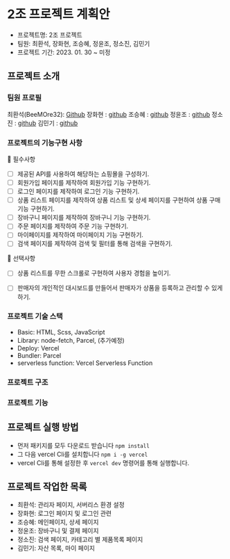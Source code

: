 # 2조 프로젝트 계획안

- 프로젝트명: 2조 프로젝트
- 팀원: 최환석, 장화현, 조승혜, 정윤조, 정소진, 김민기
- 프로젝트 기간: 2023. 01. 30 ~ 미정

## 프로젝트 소개

### 팀원 프로필

최환석(BeeMOre32): [Github](https://github.com/BeeMOre32)
장화현 : [github](https://github.com/janghwahyun)
조승혜 : [github](https://github.com/tmdgp0212)
정윤조 : [github](https://github.com/jyj1111)
정소진 : [github](https://github.com/thwls475)
김민기 : [github](https://github.com/minki-dev)

### 프로젝트의 기능구현 사항

📌 필수사항
- [ ] 제공된 API를 사용하여 해당하는 쇼핑몰을 구성하기.
- [ ] 회원가입 페이지를 제작하여 회원가입 기능 구현하기.
- [ ] 로그인 페이지를 제작하여 로그인 기능 구현하기.
- [ ] 상품 리스트 페이지를 제작하여 상품 리스트 및 상세 페이지를 구현하여 상품 구매 기능 구현하기.
- [ ] 장바구니 페이지를 제작하여 장바구니 기능 구현하기.
- [ ] 주문 페이지를 제작하여 주문 기능 구현하기.
- [ ] 마이페이지를 제작하여 마이페이지 기능 구현하기.
- [ ] 검색 페이지를 제작하여 검색 및 필터를 통해 검색을 구현하기.

📜 선택사항
- [ ] 상품 리스트를 무한 스크롤로 구현하여 사용자 경험을 높이기.
- [ ] 판매자의 개인적인 대시보드를 만들어서 판매자가 상품을 등록하고 관리할 수 있게 하기.


### 프로젝트 기술 스택

- Basic: HTML, Scss, JavaScript
- Library: node-fetch, Parcel, (추가예정)
- Deploy: Vercel
- Bundler: Parcel
- serverless function: Vercel Serverless Function

### 프로젝트 구조

### 프로젝트 기능

## 프로젝트 실행 방법

- 먼저 패키지를 모두 다운로드 받습니다 `npm install`
- 그 다음 vercel Cli를 설치합니다 `npm i -g vercel`
- vercel Cli를 통해 설정한 후 `vercel dev` 명령어를 통해 실행합니다.

## 프로젝트 작업한 목록

- 최환석: 관리자 페이지, 서버리스 환경 설정
- 장화현: 로그인 페이지 및 로그인 관련
- 조승혜: 메인페이지, 상세 페이지
- 정윤조: 장바구니 및 결제 페이지
- 정소진: 검색 페이지, 카테고리 별 제품목록 페이지
- 김민기: 자산 목록, 마이 페이지